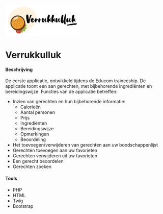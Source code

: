 <img src="./assets/img/verrukkulluk-logo.png" style="height: 100px"/>
<h1> Verrukkulluk</h1>

<h4> Beschrijving </h4>
<p>
  De eerste applicatie, ontwikkeld tijdens de Educom traineeship.
  De applicatie toont een aan gerechten, met bijbehorende ingrediënten en bereidingswijze.
  Functies van de applicatie betreffen:
  <ul>
    <li> Inzien van gerechten en hun bijbehorende informatie:
      <ul>
        <li> Calorieën </li>
        <li> Aantal personen </li>
        <li> Prijs </li>
        <li> Ingrediënten </li>
        <li> Bereidingswijze </li>
        <li> Opmerkingen </li>
        <li> Beoordeling </li>
      </ul>
    </li>
    <li> Het toevoegen/verwijderen van gerechten aan uw boodschappenlijst </li>
    <li> Gerechten toevoegen aan uw favorieten </li>
    <li> Gerechten verwijderen uit uw favorieten </li>
    <li> Een gerecht beoordelen </li>
    <li> Gerechten zoeken </li>
  </ul>
</p>

<h4> Tools </h4>
<ul>
  <li> PHP </li>
  <li> HTML </li>
  <li> Twig </li>
  <li> Bootstrap </li>
</ul>
